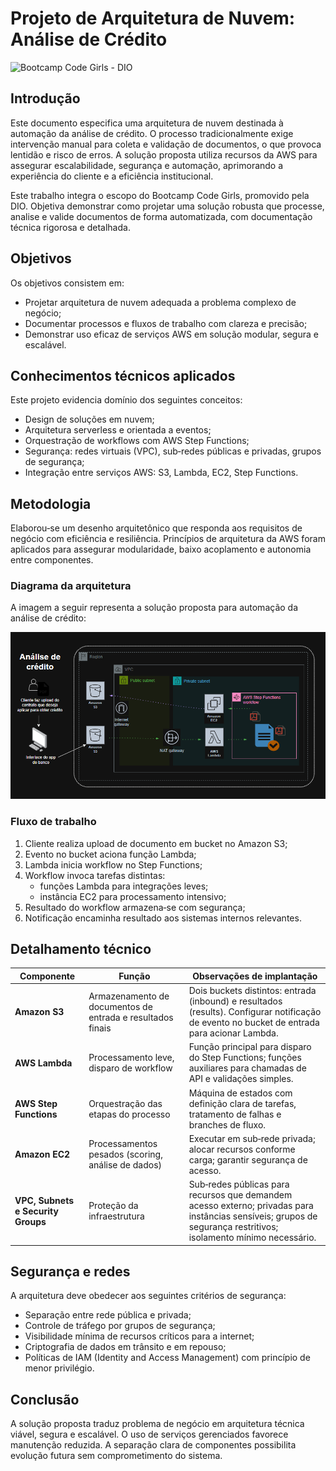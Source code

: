# Projeto de Arquitetura de Nuvem: Análise de Crédito  
![Bootcamp Code Girls - DIO](https://img.shields.io/badge/Bootcamp-Code%20Girls%20DIO-blueviolet)

## Introdução

Este documento especifica uma arquitetura de nuvem destinada à automação da análise de crédito. O processo tradicionalmente exige intervenção manual para coleta e validação de documentos, o que provoca lentidão e risco de erros. A solução proposta utiliza recursos da AWS para assegurar escalabilidade, segurança e automação, aprimorando a experiência do cliente e a eficiência institucional.

Este trabalho integra o escopo do Bootcamp Code Girls, promovido pela DIO. Objetiva demonstrar como projetar uma solução robusta que processe, analise e valide documentos de forma automatizada, com documentação técnica rigorosa e detalhada.

## Objetivos

Os objetivos consistem em:

- Projetar arquitetura de nuvem adequada a problema complexo de negócio;  
- Documentar processos e fluxos de trabalho com clareza e precisão;  
- Demonstrar uso eficaz de serviços AWS em solução modular, segura e escalável.

## Conhecimentos técnicos aplicados

Este projeto evidencia domínio dos seguintes conceitos:

- Design de soluções em nuvem;  
- Arquitetura serverless e orientada a eventos;  
- Orquestração de workflows com AWS Step Functions;  
- Segurança: redes virtuais (VPC), sub‑redes públicas e privadas, grupos de segurança;  
- Integração entre serviços AWS: S3, Lambda, EC2, Step Functions.

## Metodologia

Elaborou‑se um desenho arquitetônico que responda aos requisitos de negócio com eficiência e resiliência. Princípios de arquitetura da AWS foram aplicados para assegurar modularidade, baixo acoplamento e autonomia entre componentes.

### Diagrama da arquitetura

A imagem a seguir representa a solução proposta para automação da análise de crédito:

![Diagrama da Arquitetura de Análise de Crédito](./arquiterura-drawio.png)

### Fluxo de trabalho

1. Cliente realiza upload de documento em bucket no Amazon S3;  
2. Evento no bucket aciona função Lambda;  
3. Lambda inicia workflow no Step Functions;  
4. Workflow invoca tarefas distintas:  
   - funções Lambda para integrações leves;  
   - instância EC2 para processamento intensivo;  
5. Resultado do workflow armazena‑se com segurança;  
6. Notificação encaminha resultado aos sistemas internos relevantes.

## Detalhamento técnico

| Componente | Função | Observações de implantação |
|------------|--------|-----------------------------|
| **Amazon S3** | Armazenamento de documentos de entrada e resultados finais | Dois buckets distintos: entrada (inbound) e resultados (results). Configurar notificação de evento no bucket de entrada para acionar Lambda. |
| **AWS Lambda** | Processamento leve, disparo de workflow | Função principal para disparo do Step Functions; funções auxiliares para chamadas de API e validações simples. |
| **AWS Step Functions** | Orquestração das etapas do processo | Máquina de estados com definição clara de tarefas, tratamento de falhas e branches de fluxo. |
| **Amazon EC2** | Processamentos pesados (scoring, análise de dados) | Executar em sub‑rede privada; alocar recursos conforme carga; garantir segurança de acesso. |
| **VPC, Subnets e Security Groups** | Proteção da infraestrutura | Sub‑redes públicas para recursos que demandem acesso externo; privadas para instâncias sensíveis; grupos de segurança restritivos; isolamento mínimo necessário. |

## Segurança e redes

A arquitetura deve obedecer aos seguintes critérios de segurança:

- Separação entre rede pública e privada;  
- Controle de tráfego por grupos de segurança;  
- Visibilidade mínima de recursos críticos para a internet;  
- Criptografia de dados em trânsito e em repouso;  
- Políticas de IAM (Identity and Access Management) com princípio de menor privilégio.

## Conclusão

A solução proposta traduz problema de negócio em arquitetura técnica viável, segura e escalável. O uso de serviços gerenciados favorece manutenção reduzida. A separação clara de componentes possibilita evolução futura sem comprometimento do sistema.  
